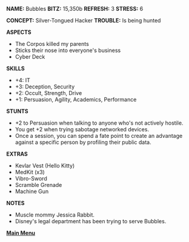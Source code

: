 **NAME:** Bubbles
**BITZ:** 15,350b
**REFRESH:** 3
**STRESS:** 6

**CONCEPT:** Silver-Tongued Hacker
**TROUBLE:** Is being hunted

**ASPECTS** 
- The Corpos killed my parents
- Sticks their nose into everyone's business
- Cyber Deck

**SKILLS**
- +4: IT
- +3: Deception, Security
- +2: Occult, Strength, Drive
- +1: Persuasion, Agility, Academics, Performance

**STUNTS**
- +2 to Persuasion when talking to anyone who's not actively hostile.
- You get +2 when trying sabotage networked devices.
- Once a session, you can spend a fate point to create an advantage against a specific person by profiling their public data.

**EXTRAS**
- Kevlar Vest (Hello Kitty)
- MedKit (x3)
- Vibro-Sword
- Scramble Grenade 
- Machine Gun

**NOTES**
- Muscle mommy Jessica Rabbit.
- Disney's legal department has been trying to serve Bubbles.

 **[Main Menu](README.md)**